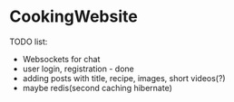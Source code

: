 # CookingWebsite

TODO list:
- Websockets for chat
- user login, registration - done
- adding posts with title, recipe, images, short videos(?)
- maybe redis(second caching hibernate)
